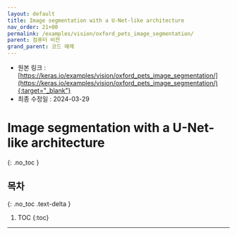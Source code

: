 ```yaml
---
layout: default
title: Image segmentation with a U-Net-like architecture
nav_order: 21+00
permalink: /examples/vision/oxford_pets_image_segmentation/
parent: 컴퓨터 비전
grand_parent: 코드 예제
---
```


* 원본 링크 : [https://keras.io/examples/vision/oxford_pets_image_segmentation/](https://keras.io/examples/vision/oxford_pets_image_segmentation/){:target="_blank"}
* 최종 수정일 : 2024-03-29

# Image segmentation with a U-Net-like architecture
{: .no_toc }

## 목차
{: .no_toc .text-delta }

1. TOC
{:toc}

---
